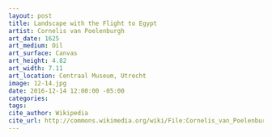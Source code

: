 ```yaml
---
layout: post
title: Landscape with the Flight to Egypt
artist: Cornelis van Poelenburgh
art_date: 1625
art_medium: Oil
art_surface: Canvas
art_height: 4.82
art_width: 7.11
art_location: Centraal Museum, Utrecht
image: 12-14.jpg
date: 2016-12-14 12:00:00 -05:00
categories:
tags:
cite_author: Wikipedia
cite_url: http://commons.wikimedia.org/wiki/File:Cornelis_van_Poelenburch_-_Landscape_with_the_Flight_to_Egypt_-_Google_Art_Project.jpg
---
```

